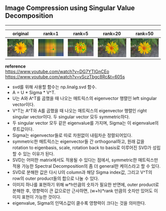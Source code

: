 ## Image Compression using Singular Value Decomposition
---

|original|rank=1|rank=5|rank=20|rank=50|
|:-:|:-:|:-:|:-:|:-:|
|![original](img/flower.jpg)|![rank=1](img/flower_rank_approximation_rank=1.jpg)|![rank=5](img/flower_rank_approximation_rank=5.jpg)|![rank=20](img/flower_rank_approximation_rank=20.jpg)|![rank=50](img/flower_rank_approximation_rank=50.jpg)|

**reference**  
https://www.youtube.com/watch?v=DG7YTlGnCEo  
https://www.youtube.com/watch?v=vSczTbgc8Rc&t=605s

- svd를 위해 사용할 함수는 np.linalg.svd 함수. 
- A = U * Sigma * V^T. 
- U는 A와 A^T를 곱했을 때 나오는 매트릭스의 eigenvector 행렬인 left singular vector이다. 
- V^T는 A^T와 A를 곱했을 때 나오는 매트릭스의 eigenvector 행렬인 right singular vector이다. 두 singular vector 모두 symmetric하다.
- 두 singular vector 모두 같은 eigenvalue를 가지며, Sigma는 이 eigenvalue의 루트값이다. 
- Sigma는 eigenvector들로 따로 차원없이 내림차순 정렬되어있다.
- symmetric한 매트릭스는 eigenvector들 간 orthogonal하고, 원래 값을 rotation to eigenbasis, scale, rotation back to basis로 이루어진 SVD가 성립할 수 있는 이유가 된다.
- SVD는 어떠한 matrix에서도 적용될 수 있다는 점에서, symmetric한 매트릭스만 적용 가능한 Spectral Decomposition의 좀 더 general한 케이스라고 할 수 있다.
- SVD로 분해한 값은 다시 U의 column과 해당 Sigma index값, 그리고 V^T의 row의 outer product들의 합으로 나눌 수 있다.
- 이미지 하나를 표현하기 위해 w*h만큼의 숫자가 필요한 반면에, outer product로 분해한 후, 영향력이 큰 값으로만 근사하면, (w+h)*rank 만큼의 숫자만 있어도 이미지 표현이 가능한 것이다.
- eigenvalue, Sigma의 인덱스값이 클수록 영향력이 크다는 것을 의미한다.

